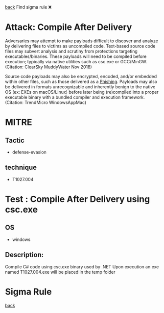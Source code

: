 
[back](../index.md)
Find sigma rule :x: 

# Attack: Compile After Delivery 

Adversaries may attempt to make payloads difficult to discover and analyze by delivering files to victims as uncompiled code. Text-based source code files may subvert analysis and scrutiny from protections targeting executables/binaries. These payloads will need to be compiled before execution; typically via native utilities such as csc.exe or GCC/MinGW.(Citation: ClearSky MuddyWater Nov 2018)

Source code payloads may also be encrypted, encoded, and/or embedded within other files, such as those delivered as a [Phishing](https://attack.mitre.org/techniques/T1566). Payloads may also be delivered in formats unrecognizable and inherently benign to the native OS (ex: EXEs on macOS/Linux) before later being (re)compiled into a proper executable binary with a bundled compiler and execution framework.(Citation: TrendMicro WindowsAppMac)

# MITRE
## Tactic
  - defense-evasion


## technique
  - T1027.004


# Test : Compile After Delivery using csc.exe
## OS
  - windows


## Description:
Compile C# code using csc.exe binary used by .NET
Upon execution an exe named T1027.004.exe will be placed in the temp folder


# Sigma Rule


[back](../index.md)
